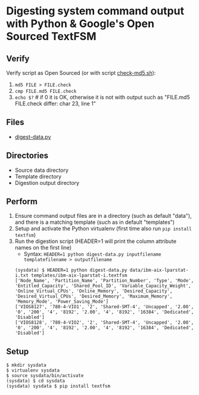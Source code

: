 # Digesting system command output with Python & Google's Open Sourced TextFSM

## Verify
Verify script as Open Sourced (or with script [check-md5.sh](check-md5.sh)):
1. `md5 FILE > FILE.check`
1. `cmp FILE.md5 FILE.check` 
1. `echo $?` # if 0 it is OK, otherwise it is not with output such as "FILE.md5 FILE.check differ: char 23, line 1"

## Files
* [digest-data.py](digest-data.py)

## Directories
* Source data directory
* Template directory
* Digestion output directory

## Perform
1. Ensure command output files are in a directory (such as default "data"), and there is a matching template (such as in default "templates")
1. Setup and activate the Python virtualenv (first time also run `pip install textfsm`)
1. Run the digestion script (HEADER=1 will print the column attribute names on the first line)
   * Syntax: `HEADER=1 python digest-data.py inputfilename templatefilename > outputfilename`
   ```
   (sysdata) $ HEADER=1 python digest-data.py data/ibm-aix-lparstat-i.txt templates/ibm-aix-lparstat-i.textfsm
   ['Node_Name', 'Partition_Name', 'Partition_Number', 'Type', 'Mode', 'Entitled_Capacity', 'Shared_Pool_ID', 'Variable_Capacity_Weight', 'Online_Virtual_CPUs', 'Online_Memory', 'Desired_Capacity', 'Desired_Virtual_CPUs', 'Desired_Memory', 'Maximum_Memory', 'Memory_Mode', 'Power_Saving_Mode']
   ['VIOS8127', '780-4-VIO1', '2', 'Shared-SMT-4', 'Uncapped', '2.00', '0', '200', '4', '8192', '2.00', '4', '8192', '16384', 'Dedicated', 'Disabled']
   ['VIOS8128', '780-4-VIO2', '2', 'Shared-SMT-4', 'Uncapped', '2.00', '0', '200', '4', '8192', '2.00', '4', '8192', '16384', 'Dedicated', 'Disabled']
   ```

## Setup
```
$ mkdir sysdata
$ virtualenv sysdata
$ source sysdata/bin/activate
(sysdata) $ cd sysdata
(sysdata) sysdata $ pip install textfsm
```
